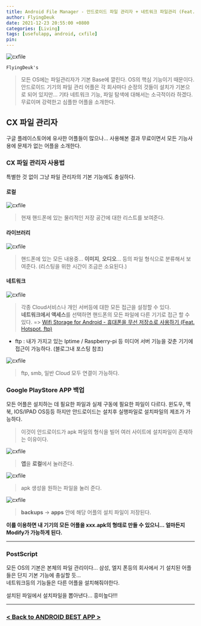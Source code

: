 ```yaml
---
title: Android File Manager - 안드로이드 파일 관리자 + 네트워크 파일관리 (Feat. CX 파일 관리자)
author: FlyingDeuk
date: 2021-12-23 20:55:00 +0800
categories: [Living]
tags: [usefulapp, android, cxfile]
pin:
---
```


![cxfile](/img/living/app/cxfile.jpg)

`FlyingDeuk's`
> 모든 OS에는 파일관리자가 기본 Base에 깔린다. OS의 핵심 기능이기 때문이다. <br>
안드로이드 기기의 파일 관리 어플은 각 회사마다 순정의 것들이 설치가 기본으로 되어 있지만... 기타 네트워크 기능, 파일 탐색에 대해서는 소극적이라 하겠다. <br>
무료이며 강력한고 심플한 어플을 소개한다.

## CX 파일 관리자
구글 플레이스토어에 유사한 어플들이 많으나... 사용해본 결과 무료이면서 모든 기능사용에 문제가 없는 어플을 소개한다.

### CX 파일 관리자 사용법
특별한 것 없이 그냥 파일 관리자의 기본 기능에도 충실하다.

#### 로컬
![cxfile](/img/living/app/cxfile1.jpg)
> 현재 핸드폰에 있는 물리적인 저장 공간에 대한 리스트를 보여준다.

#### 라이브러리
![cxfile](/img/living/app/cxfile2.jpg)
> 핸드폰에 있는 모든 내용중... **이미지**, **오디오**... 등의 파일 형식으로 분류해서 보여준다. (리스팅을 위한 시간이 조금은 소요된다.)

#### 네트워크
![cxfile](/img/living/app/cxfile3.jpg)
> 각종 Cloud서비스나 개인 서버등에 대한 모든 접근을 설정할 수 있다. <br>
**네트워크에서 액세스**를 선택하면 핸드폰의 모든 파일에 다른 기기로 접근 할 수 있다. => [Wifi Storage for Android - 휴대폰을 무선 저장소로 사용하기 (Feat. Hotspot, ftp)](/posts/UsingHotspot/)

- ftp : 내가 가지고 있는 Iptime / Raspberry-pi 등 미디어 서버 기능을 갖춘 기기에 접근이 가능하다. (블로그내 포스팅 참조)

![cxfile](/img/living/app/cxfile6.jpg)
>ftp, smb, 일반 Cloud 모두 연결이 가능하다.



### Google PlayStore APP 백업
모든 어플은 설치하는 데 필요한 파일과 실제 구동에 필요한 파일이 다르다. 윈도우, 맥북, IOS/IPAD OS등등 하지만 안드로이드는 설치후 실행파일로 설치파일의 제조가 가능하다. <br>
>이것이 안드로이드가 apk 파일의 형식을 빌어 여러 사이트에 설치파일이 존재하는 이유이다.

![cxfile](/img/living/app/cxfile1.jpg)
> **앱**을 **로컬**에서 눌러준다.

![cxfile](/img/living/app/cxfile4.jpg)
> apk 생성을 원하는 파일을 눌러 준다.

![cxfile](/img/living/app/cxfile5.jpg)
> **backups** -> **apps** 안에 해당 어플의 설치 파일이 저장된다.

**이를 이용하면 내 기기의 모든 어플을 xxx.apk의 형태로 만들 수 있으니... 얼마든지 Modify가 가능하게 된다.**

-----------

### PostScript
모든 OS의 기본은 본체의 파일 관리이다... 삼성, 엘지 폰등의 회사에서 기 설치된 어플들은 단지 기본 기능에 충실할 듯...<br>
네트워크등의 기능들은 다른 어플을 설치해줘야한다. <br>

설치된 파일에서 설치파일을 뽑아낸다... 흥미높다!!!

----------

### [< Back to ANDROID BEST APP >](/posts/AndroidAPP/)
